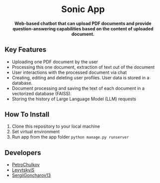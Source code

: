 <h1 align="center">
  <br>
  Sonic App
  <br>
</h1>

<h4 align="center">Web-based chatbot that can upload PDF documents and provide question-answering capabilities based on the content of uploaded document.</h4>

## Key Features
  
  * Uploading one PDF document by the user
  * Processing this one document, extraction of text out of the document
  * User interactions with the processed document via chat
  * Creating, editing and deleting user profiles. User data is stored in a database.
  * Document processing and saving the text of each document in a vectorized database (FAISS).
  * Storing the history of Large Language Model (LLM) requests
  

## How To Install

1. Clone this repository to your local machine
2. Set virtual environment
3. Run app from the app folder ``` python manage.py runserver ```


## Developers
* <a href="https://github.com/PetroChulkov" target="_blank">PetroChulkov</a>
* <a href="https://github.com/LevytskyiS" target="_blank">LevytskyiS</a>
* <a href="https://github.com/SergiiGoncharov13" target="_blank">SergiiGoncharov13</a>

